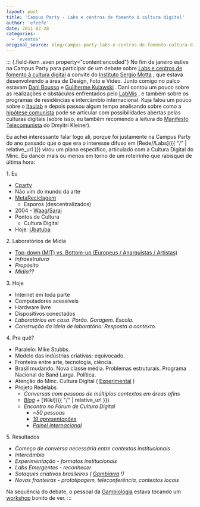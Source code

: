 ```yaml
---
layout: post
title: 'Campus Party - Labs e centros de fomento à cultura digital'
author: 'efeefe'
date: 2011-02-28
categories:
  - 'eventos'
original_source: blog/campus-party-labs-e-centros-de-fomento-cultura-digital.html
---
```


::: {.field-item .even property="content:encoded"}
No fim de janeiro estive na Campus Party para participar de um debate sobre [Labs e centros de fomento à cultura digital](http://cpbrasil.ism.org.br/?page_id=311) a convite do [Instituto Sergio Motta](http://ism.org.br/) , que estava desenvolvendo a área de Design, Foto e Vídeo. Junto comigo no palco estavam [Dani Bousso](http://mis-sp.org.br/) e [Guilherme Kujawski](http://twitter.com/kuja) . Dani contou um pouco sobre as realizações e obstáculos enfrentados pelo [LabMis](http://www.mis-sp.org.br/labmis) , e também sobre os programas de residências e intercâmbio internacional. Kuja falou um pouco sobre o [Itaulab](http://www.itaucultural.org.br/index.cfm?cd_pagina=1989) e depois passou algum tempo analisando sobre como a [hipótese comunista](http://www.newleftreview.org/A2705) pode se articular com possibilidades abertas pelas culturas digitais (sobre isso, eu também recomendo a leitura do [Manifesto Telecomunista](http://networkcultures.org/wpmu/weblog/2010/10/21/the-telekommunist-from-dmytri-kleiner-is-out-now/) do Dmyitri Kleiner).

Eu achei interessante falar logo ali, porque foi justamente na Campus Party do ano passado que o que era o interesse difuso em [Rede//Labs]({{ "/" \| relative_url }}) virou um plano específico, articulado com a Cultura Digital do Minc. Eu dancei mais ou menos em torno de um roteirinho que rabisquei de última hora:

1\. Eu

-   [Cparty](http://campus-party.com.br/)
-   Não vim do mundo da arte
-   [MetaReciclagem](http://rede.metareciclagem.org/)
    -   Esporos (descentralizados)
-   2004 - [Waag/Sarai](http://rede.metareciclagem.org/conectaz/Waag-Sarai)
-   Pontos de Cultura
    -   Cultura Digital
-   Hoje: [Ubatuba](http://ubalab.org/)

2\. Laboratórios de Mídia

-   [Top-down (MIT) vs. Bottom-up (Europeus / Anarquistas / Artistas)](http://blog.redelabs-org.github.io/blog/laboratorios-de-midia-referencias)
-   *Infraestrutura*
-   *Propósito*
-   *Mídia??*

3\. Hoje

-   Internet em toda parte
-   Computadores acessíveis
-   Hardware livre
-   Dispositivos conectados
-   *Laboratórios em casa. Porão. Garagem. Escola.*
-   *Construção da ideia de laboratório: Resposta a contexto.*

4\. Pra quê?

-   Paralelo: Mike Stubbs.
-   Modelo das indústrias criativas: equivocado.
-   Fronteira entre arte, tecnologia, ciência.
-   Brasil mudando. Nova classe média. Problemas estruturais. Programa Nacional de Band Larga. Política.
-   Atenção do Minc. Cultura Digital ( [Experimental](http://blog.redelabs-org.github.io/blog/redelabs-caminhos-brasileiros-para-cultura-digital-experimental) )
-   Projeto Redelabs
    -   *Conversas com pessoas de múltiplos contextos em áreas afins*
    -   [*Blog*](http://blog.redelabs-org.github.io/) *+* [*Wiki*]({{ "/" \| relative_url }})
    -   *Encontro no Fórum de Cultura Digital*
        -   *\~50 pessoas*
        -   [*19 apresentações*](http://blog.redelabs-org.github.io/blog/encontro-redelabs-como-foi)
        -   [*Painel internacional*](http://blog.redelabs-org.github.io/blog/painel-internacional-laboratorios-experimentais)

5\. Resultados

-   *Começo de conversa necessária entre contextos institucionais*
-   *Intercâmbio*
-   *Experimentação - formatos institucionais*
-   *Labs Emergentes - reconhecer*
-   *Sotaques criativos brasileiros (* [*Gambiarra*](http://desvio.cc/tag/gambiologia) *!)*
-   *Novas fronteiras - prototipagem, teleconferência, contextos locais*

Na sequência do debate, o pessoal da [Gambiologia](http://www.gambiologia.net/blog/) estava tocando um [workshop](http://www.gambiologia.net/blog/tag/campus-party/) bonito de ver.
:::
